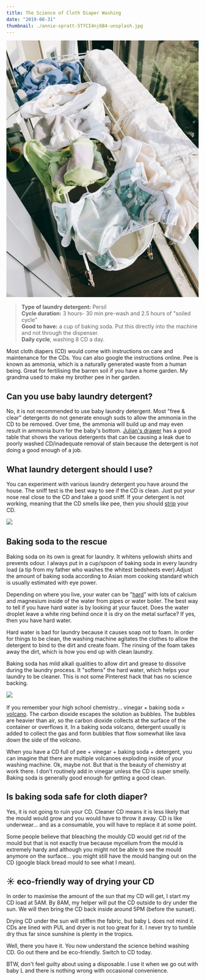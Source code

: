 ```yaml
---
title: The Science of Cloth Diaper Washing
date: "2019-08-31"
thumbnail: ./annie-spratt-5TfCI4nj6B4-unsplash.jpg
---
```

![](./cd-washing.jpg)
> **Type of laundry detergent:** Persil  
> **Cycle duration:** 3 hours- 30 min pre-wash and 2.5 hours of "soiled cycle"  
> **Good to have:** a cup of baking soda. Put this directly into the machine and not through the dispenser.   
> **Daily cycle**, washing 8 CD a day.   

Most cloth diapers (CD) would come with instructions on care and maintenance for the CDs. You can also google the instructions online. Pee is known as ammonia, which is a naturally generated waste from a human being. Great for fertilising the barren soil if you have a home garden. My grandma used to make my brother pee in her garden. 

## Can you use baby laundry detergent? 

No, it is not recommended to use baby laundry detergent. Most "free & clear" detergents do not generate enough suds to allow the ammonia in the CD to be removed. Over time, the ammonia will build up and may even result in ammonia burn for the baby's bottom. [Julian's drawer](https://jilliansdrawers.com/pages/washing-cloth-diapers) has a good table that shows the various detergents that can be causing a leak due to poorly washed CD/inadequate removal of stain because the detergent is not doing a good enough of a job.   

## What laundry detergent should I use?

You can experiment with various laundry detergent you have around the house. The sniff test is the best way to see if the CD is clean. Just put your nose real close to the CD and take a good sniff.  If your detergent is not working, meaning that the CD smells like pee, then you should [strip](https://www.clothdiaperkids.com/pages/how-to-strip-cloth-diapers) your CD. 


![](https://st3.depositphotos.com/1009303/12852/v/600/depositphotos_128528070-stock-video-chemist-sniffing-a-chemical-from.jpg)

## Baking soda to the rescue

Baking soda on its own is great for laundry. It whitens yellowish shirts and prevents odour. I always put in a cup/spoon of baking soda in every laundry load (a tip from my father who washes the whitest bedsheets ever).Adjust the amount of baking soda according to Asian mom cooking standard which is usually estimated with eye power. 

Depending on where you live, your water can be "[hard](https://en.wikipedia.org/wiki/Hard_water)" with lots of calcium and magnesium inside of the water from pipes or water boiler. The best way to tell if you have hard water is by looking at your faucet. Does the water droplet leave a white ring behind once it is dry on the metal surface? If yes, then you have hard water. 

Hard water is bad for laundry because it causes soap not to foam. In order for things to be clean, the washing machine agitates the clothes to allow the detergent to bind to the dirt and create foam. The rinsing of the foam takes away the dirt, which is how you end up with clean laundry. 

Baking soda has mild alkali qualities to allow dirt and grease to dissolve during the laundry process. It "softens" the hard water, which helps your laundry to be cleaner. This is not some Pinterest hack that has no science backing. 

![](https://media2.giphy.com/media/26BkN77WpgfPwmZqg/giphy.gif)

If you remember your high school chemistry... vinegar + baking soda = [volcano](https://www.thoughtco.com/equation-for-the-reaction-of-baking-soda-and-vinegar-604043). The carbon dioxide escapes the solution as bubbles. The bubbles are heavier than air, so the carbon dioxide collects at the surface of the container or overflows it. In a baking soda volcano, detergent usually is added to collect the gas and form bubbles that flow somewhat like lava down the side of the *volcano*.

When you have a CD full of pee + vinegar + baking soda + detergent, you can imagine that there are multiple volcanoes exploding inside of your washing machine. Ok, maybe not. But that is the beauty of chemistry at work there. I don't routinely add in vinegar unless the CD is super smelly. Baking soda is generally good enough for getting a good clean. 

## Is baking soda safe for cloth diaper?

Yes, it is not going to ruin your CD. Cleaner CD means it is less likely that the mould would grow and you would have to throw it away. CD is like underwear... and as a consumable, you will have to replace it at some point.

 Some people believe that bleaching the mouldy CD would get rid of the mould but that is not exactly true because mycelium from the mould is extremely hardy and although you might not be able to see the mould anymore on the surface... you might still have the mould hanging out on the CD (google black bread mould to see what I mean). 

## ☀️ eco-friendly way of drying your CD

In order to maximise the amount of the sun that my CD will get, I start my CD load at 5AM. By 8AM, my helper will put the CD outside to dry under the sun. We will then bring the CD back inside around 5PM (before the sunset). 

Drying CD under the sun will stiffen the fabric, but baby L does not mind it. CDs are lined with PUL and dryer is not too great for it. I never try to tumble dry thus far since sunshine is plenty in the tropics. 

Well, there you have it. You now understand the science behind washing CD. Go out there and be eco-friendly. Switch to CD today. 

BTW, don't feel guilty about using a disposable. I use it when we go out with baby L and there is nothing wrong with occasional convenience. 